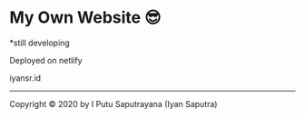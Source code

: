 # My Own Website 😎

*still developing

Deployed on netlify 

iyansr.id

---
Copyright © 2020 by I Putu Saputrayana (Iyan Saputra)